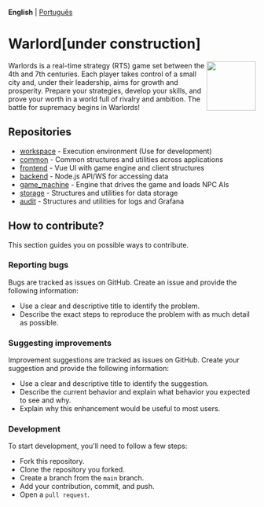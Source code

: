 __English__ | [Português](https://github.com/warlords2/.github/blob/main/profile/README_pt_BR.md)

# Warlord[under construction]

<img align="right" width="100" height="100" src="https://github.com/warlords2/.github/assets/38070920/b43a92bb-15a8-40d2-8c63-9e4e58ab368a">
Warlords is a real-time strategy (RTS) game set between the 4th and 7th centuries. Each player takes control of a small city and, under their leadership, aims for growth and prosperity.
Prepare your strategies, develop your skills, and prove your worth in a world full of rivalry and ambition. The battle for supremacy begins in Warlords!

## Repositories

 + [workspace](https://github.com/warlords2/workspace) - Execution environment (Use for development)
 + [common](https://github.com/warlords2/common) -  Common structures and utilities across applications
 + [frontend](https://github.com/warlords2/frontend) - Vue UI with game engine and client structures
 + [backend](https://github.com/warlords2/backend) - Node.js API/WS for accessing data
 + [game_machine](https://github.com/warlords2/game_machine) - Engine that drives the game and loads NPC AIs
 + [storage](https://github.com/warlords2/storage) - Structures and utilities for data storage
 + [audit](https://github.com/warlords2/audit) - Structures and utilities for logs and Grafana

## How to contribute?

This section guides you on possible ways to contribute.

### Reporting bugs

Bugs are tracked as issues on GitHub. Create an issue and provide 
the following information:

- Use a clear and descriptive title to identify the problem.
- Describe the exact steps to reproduce the problem with as much detail as possible.

### Suggesting improvements

Improvement suggestions are tracked as issues on GitHub. 
Create your suggestion and provide the following information:

- Use a clear and descriptive title to identify the suggestion.
- Describe the current behavior and explain what behavior you expected to see and why.
- Explain why this enhancement would be useful to most users.

### Development

To start development, you'll need to follow a few steps:

- Fork this repository.
- Clone the repository you forked.
- Create a branch from the ``main`` branch.
- Add your contribution, commit, and push.
- Open a ``pull request``.
